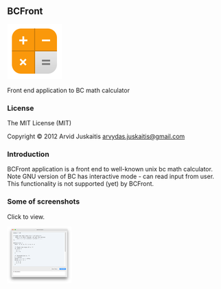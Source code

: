## BCFront

![icon](https://raw.githubusercontent.com/arvjus/bcfront/master/screenshots/bcfront-icon.png)

Front end application to BC math calculator


### License

The MIT License (MIT)

Copyright © 2012 Arvid Juskaitis <arvydas.juskaitis@gmail.com>



### Introduction

BCFront application is a front end to well-known unix bc math calculator. 
Note  GNU version of BC has interactive mode - can read input from user. This functionality is not supported (yet) by BCFront.


### Some of screenshots

Click to view.

[![bcfront](https://raw.githubusercontent.com/arvjus/bcfront/master/screenshots/bcfront-thumb.png)](https://raw.githubusercontent.com/arvjus/bcfront/master/screenshots/bcfront.png)




